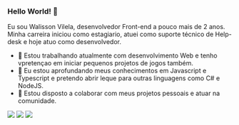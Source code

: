 ### Hello World! 👋
Eu sou Walisson Vilela, desenvolvedor Front-end a pouco mais de 2 anos. Minha carreira iniciou como estagiario, atuei como suporte técnico de Help-desk e hoje atuo como desenvolvedor.
- 🔭 Estou trabalhando atualmente com desenvolvimento Web e tenho vpretençao em iniciar pequenos projetos de jogos também.
- 🌱 Eu estou aprofundando meus conhecimentos em Javascript e Typescript e pretendo abrir leque para outras linguagens como C# e NodeJS.
- 🤝 Estou disposto a colaborar com meus projetos pessoais e atuar na comunidade. 



[<img src="https://img.shields.io/badge/linkedin-%230077B5.svg?&style=for-the-badge&logo=linkedin&logoColor=white" />](https://www.linkedin.com/in/USERNAME/)
[<img src = "https://img.shields.io/badge/instagram-%23E4405F.svg?&style=for-the-badge&logo=instagram&logoColor=white">](https://www.instagram.com/USERNAME/) 
[<img src = "https://img.shields.io/badge/facebook-%231877F2.svg?&style=for-the-badge&logo=facebook&logoColor=white">](https://www.facebook.com/walisson.deholanda)
